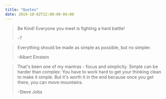 ```yaml
---
title: "Quotes"
date: 2019-10-02T22:00:00-04:00
---
```


> Be Kind! Everyone you meet is fighting a hard battle!
>
> -*?*

> Everything should be made as simple as possible, but no simpler.
>
> -Albert Einstein

> That's been one of my mantras - focus and simplicity.
> Simple can be harder than complex: You have to work hard to get your thinking clean to make it simple.
> But it's worth it in the end because once you get there, you can move mountains.
>
> -Steve Jobs
